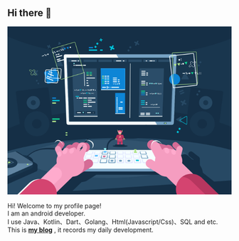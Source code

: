 ## Hi there 👋

![LOGO](https://raw.githubusercontent.com/YugeCse/YugeCse/main/images/main.jpeg)

Hi! Welcome to my profile page!<br>
I am an android developer.<br>
I use Java、Kotlin、Dart、Golang、Html(Javascript/Css)、SQL and etc.<br>
This is **[my blog](https://www.jianshu.com/u/9178bdd8f353 "简书")** , it records my daily development.<br>
